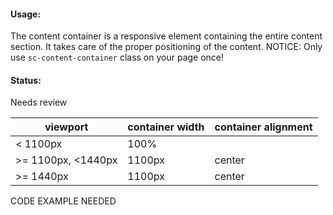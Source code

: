#### Usage:

The content container is a responsive element containing the entire content section. It takes care of the proper positioning of the content. NOTICE: Only use `sc-content-container` class on your page once!

#### Status:

<p class="status review">Needs review</p>

<table class="docs-table">
    <thead>
    <tr>
        <th>viewport</th>
        <th>container width</th>
        <th>container alignment</th>
    </tr>
    </thead>
    <tbody>
    <tr>
        <td>&lt; 1100px</td>
        <td>100%</td>
        <td></td>
    </tr>
    <tr>
        <td>&gt;= 1100px, &lt;1440px</td>
        <td>1100px</td>
        <td>center</td>
    </tr>
    <tr>
        <td>&gt;= 1440px</td>
        <td>1100px</td>
        <td>center</td>
    </tr>
    </tbody>
</table>

CODE EXAMPLE NEEDED
